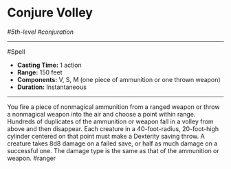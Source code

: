 # Conjure Volley
*#5th-level #conjuration*
___ 
#Spell
- **Casting Time:** 1 action
- **Range:** 150 feet
- **Components:** V, S, M (one piece of ammunition or one thrown weapon)
- **Duration:** Instantaneous
---
You fire a piece of nonmagical ammunition from a ranged weapon or throw a nonmagical weapon into the air and choose a point within range. Hundreds of duplicates of the ammunition or weapon fall in a volley from above and then disappear. Each creature in a 40-foot-radius, 20-foot-high cylinder centered on that point must make a Dexterity saving throw. A creature takes 8d8 damage on a failed save, or half as much damage on a successful one. The damage type is the same as that of the ammunition or weapon.
#ranger